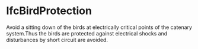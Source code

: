 IfcBirdProtection
=================
Avoid a sitting down of the birds at electrically critical points of the
catenary system.Thus the birds are protected against electrical shocks and
disturbances by short circuit are avoided.


